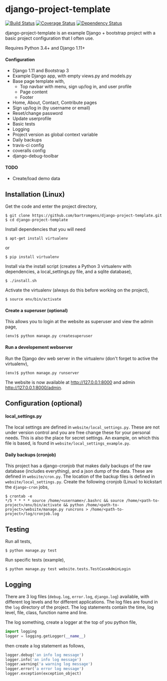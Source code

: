 # django-project-template
[![Build Status](https://travis-ci.org/bartromgens/django-project-template.svg?branch=master)](https://travis-ci.org/bartromgens/django-project-template) [![Coverage Status](https://coveralls.io/repos/github/bartromgens/django-project-template/badge.svg?branch=master)](https://coveralls.io/github/bartromgens/django-project-template?branch=master) [![Dependency Status](https://gemnasium.com/badges/github.com/bartromgens/django-project-template.svg)](https://gemnasium.com/github.com/bartromgens/django-project-template)

django-project-template is an example Django + bootstrap project with a basic project configuration that I often use. 

Requires Python 3.4+ and Django 1.11+

#### Configuration

- Django 1.11 and Bootstrap 3 
- Example Django app, with empty views.py and models.py
- Base page template with,
  - Top navbar with menu, sign up/log in, and user profile
  - Page content
  - Footer
- Home, About, Contact, Contribute pages
- Sign up/log in (by username or email)
- Reset/change password
- Update userprofile
- Basic tests
- Logging
- Project version as global context variable
- Daily backups
- travis-ci config
- coveralls config
- django-debug-toolbar

#### TODO
- Create/load demo data

## Installation (Linux)

Get the code and enter the project directory,
```
$ git clone https://github.com/bartromgens/django-project-template.git
$ cd django-project-template
```
Install dependencies that you will need
```
$ apt-get install virtualenv
```
or
```
$ pip install virtualenv
```
Install via the install script (creates a Python 3 virtualenv with dependencies, a local_settings.py file, and a sqlite database),
```
$ ./install.sh
```

Activate the virtualenv (always do this before working on the project),
```
$ source env/bin/activate
```

#### Create a superuser (optional)
This allows you to login at the website as superuser and view the admin page,
```
(env)$ python manage.py createsuperuser
```

#### Run a developement webserver
Run the Django dev web server in the virtualenv (don't forget to active the virtualenv),
```
(env)$ python manage.py runserver
```

The website is now available at http://127.0.0.1:8000 and admin http://127.0.0.1:8000/admin.

## Configuration (optional)

#### local_settings.py

The local settings are defined in `website/local_settings.py`. 
These are not under version control and you are free change these for your personal needs.
This is also the place for secret settings. An example, on which this file is based, is found in `website/local_settings_example.py`.

#### Daily backups (cronjob)
This project has a django-cronjob that makes daily backups of the raw database (includes everything), and a json dump of the data.
These are defined in `website/cron.py`. The location of the backup files is defined in `website/local_settings.py`. 
Create the following cronjob (Linux) to kickstart the `django-cron` jobs,
```
$ crontab -e
*/5 * * * * source /home/<username>/.bashrc && source /home/<path-to-project>/env/bin/activate && python /home/<path-to-project>/website/manage.py runcrons > /home/<path-to-project>/log/cronjob.log
```

## Testing

Run all tests,
```
$ python manage.py test
```

Run specific tests (example),
```
$ python manage.py test website.tests.TestCaseAdminLogin
```

## Logging
There are 3 log files (`debug.log`, `error.log`, `django.log`) available, with different log levels and for different applications.
The log files are found in the `log` directory of the project.
The log statements contain the time, log level, file, class, function name and line. 

The log something, create a logger at the top of you python file,
```python
import logging
logger = logging.getLogger(__name__)
```
then create a log statement as follows,
```python
logger.debug('an info log message')
logger.info('an info log message')
logger.warning('a warning log message')
logger.error('a error log message')
logger.exception(exception_object)
```
